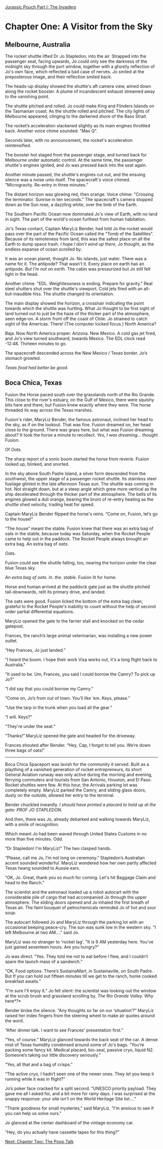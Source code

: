 [Jurassic Pouch Part I: The Invaders](README.md)

# Chapter One: A Visitor from the Sky

## Melbourne, Australia

The rocket shuttle lifted Dr Jo Stapledon, into the air. Strapped into the passenger seat, facing upwards, Jo could only see the darkness of the midnight sky through the port window, together with a ghostly reflection of Jo's own face, which reflected a bad case of nerves. Jo smiled at the preposterous image, and their reflection smiled back.

The heads-up display showed the shuttle's aft camera view, aimed down along the rocket booster. A plume of incandescent exhaust streamed away to the vanishing point.

The shuttle pitched and rolled. Jo could make King and Flinders Islands on the Tasmanian coast. As the shuttle rolled and pitched. The city lights of Melbourne appeared, clinging to the darkened shore of the Bass Strait. 

The rocket’s acceleration slackened slightly as its main engines throttled back. Another voice chime sounded: "Max Q". 

Seconds later, with no announcement, the rocket's acceleration reintensified.

The booster hot staged from the passenger stage, and turned back for Melbourne under automatic control. At the same time, the passenger shuttle's engines ignited, and Jo was pressed back into the seat again.

Another minute passed, the shuttle's engines cut out, and the ensuing silence was a noise unto itself. The spacecraft's voice chimed. "Microgravity. Re-entry in three minutes." 

The distant horizon was glowing red, then orange. Voice chime: "Crossing the terminator. Sunrise in ten seconds." The spacecraft's camera stopped down as the Sun rose, a dazzling white, over the limb of the Earth.

The Southern Pacific Ocean now dominated Jo's view of Earth, with no land in sight. The part of the world's ocean furthest from human habitation.

Jo's Texas contact, Captain MaryLiz Bender, had told Jo the rocket would pass over the part of the Pacific Ocean called the "Tomb of the Satellites". Because of its remoteness from land, this was the safest place on all the Earth to dump space trash. _I hope I don't wind up there_, Jo thought, as the endless expanse of ocean scrolled by.

It was an ocean planet, thought Jo. No islands, just water. There was a name for it. The antipode? That wasn't it. Every place on earth has an antipode. _But I'm not on earth._ The cabin was pressurized but Jo still felt light in the head.

Another chime. "EDL. Weightlessness is ending. Prepare for gravity." Real steel shutters shut over the shuttle's viewport. Cold jets fired with an all-but-inaudible hiss. The shuttle changed its orientation. 

The main display showed the horizon, a crosshair 
indicating the point towards which the shuttle was 
hurtling. What Jo thought to be first sight of land 
turned out to just be the haze of the thicker part 
of the atmosphere, seen edge-on. A storm front off 
the coast of Chile. Jo strained to catch sight of 
the Americas. There! (The computer locked focus.) 
North America?

Baja. Now North America proper. Arizona. New Mexico. 
A cold gas jet fired, and Jo's view turned southward, 
towards Mexico. The EDL clock read -12:48. 
Thirteen minutes to go.

The spacecraft descended across the New Mexico / 
Texas border. Jo’s stomach growled. 

_Texas food had better be good._

## Boca Chica, Texas

Fusion the Horse paced south over the grasslands north of the Rio Grande. This close to the river's estuary, on the Gulf of Mexico, there were squishy bits here and there, but Fusion knew exactly where they were. The horse threaded its way across the Texas marshes.

Fusion's rider, MaryLiz Bender, the famous astronaut, inclined her head to the sky, as if on the lookout. That was fine. Fusion dreamed on, her head close to the ground. There was grass here, but what was Fusion dreaming about? It took the horse a minute to recollect. _Yes, I was dreaming..._ thought Fusion.

Of _Oats._

The sharp report of a sonic boom started the horse from reverie. Fusion looked up, blinked, and snorted.

In the sky above South Padre Island, a silver form descended from the southwest, the upper stage of a passenger rocket shuttle. Its stainless steel fusilage glinted in the late afternoon Texas sun. The shuttle was coming in hot. Not straight down, but at a steep angle which grew more vertical as the ship decelerated through the thicker part of the atmosphere. The bells of its engines glowed a dull orange, bearing the brunt of re-entry heating as the shuttle shed velocity, trading heat for speed.

Captain MaryLiz Bender flipped the horse's reins. “Come on, Fusion, let’s go to the house!”

“The house” meant the stable. Fusion knew that there was an extra bag of oats in the stable, because today was Saturday, when the Rocket People came to help out in the paddock. The Rocket People always brought an extra bag. An extra bag of _oats_.

_Oats._

Fusion could see the shuttle falling, too, nearing the horizon under the clear blue Texas sky. 

_An extra bag of oats. In. the. stable._ Fusion lit for home.

Horse and human arrived at the paddock gate just as the shuttle pitched tail-downwards, relit its primary drive, and landed.

The oats were good. Fusion licked the bottom of the extra bag clean, grateful to the Rocket People's inability to count without the help of second order partial differential equations.

MaryLiz opened the gate to the farrier stall and knocked on the cedar gatepost. 
 
Frances, the ranch’s large animal veterinarian, was installing a new power outlet.

“Hey Frances, Jo just landed.”

“I heard the boom. I hope their work Visa works out, it's a long flight back to Australia."

“It used to be. Um, Frances, you said I could borrow the Camry? To pick up Jo?”

“I did say that you could borrow my Camry.”

“Come on, Jo’s from out of town. You’ll like ‘em. Keys, please.”

“Use the tarp in the trunk when you load all the gear.”

“I will. Keys?”

“They're under the seat.”

“Thanks!” MaryLiz opened the gate and headed for the driveway. 

Frances shouted after Bender. “Hey, Cap, I forgot to tell you. We’re down three bags of oats!”

***

Boca Chica Spaceport was lavish for the community it served. Built as a plaything of a vanished generation of rocket entrepreneurs, its short General Aviation runway was only active during the morning and evening, ferrying commuters and tourists from San Antonio, Houston, and El Paso. Rocket shuttles were few. At this hour, the Arrivals parking lot was completely empty. MaryLiz parked the Camry, and sliding glass doors, dusty on the outside, allowed her entry to the terminal.

Bender chuckled inwardly. _I should have printed a placard to hold up at the gate: PROF JO STAPLEDON._ 

And then, there was Jo, already debarked and walking towards MaryLiz, with a smile of recognition.

Which meant Jo had been waved through United States Customs in no more than five minutes. Odd.

“Dr Stapledon! I'm MaryLiz!" The two clasped hands.

“Please, call me Jo, I’m not long on ceremony.” Stapledon’s Australian accent sounded wonderful. MaryLiz wondered how her own partly affected Texas twang sounded to Aussie ears.

“OK, Jo. Great, thank you so much for coming. Let's hit Baggage Claim and head to the Ranch."

The scientist and the astronaut loaded up a robot autocart with the considerable pile of cargo that had accompanied Jo through the upper atmosphere. The sliding doors opened and Jo inhaled the first breath of Texas air. The faint bouquet of petrochemicals reminded Jo of hot and sour soup.

The autocart followed Jo and MaryLiz through the parking lot with an occasional beeping peace-cry. The sun was sunk low in the western sky. "I left Melbourne at two AM...." said Jo.

MaryLiz was no stranger to 'rocket lag'. "It is 9 AM yesterday here. You've just gained seventeen hours. Are you hungry?"

Jo was direct. "Yes. They told me not to eat before I flew, and I couldn’t spare the launch mass of a sandwich.”

“OK, Food options. There’s SustainaMart, in Sustainaville, on South Padre. But If you can hold out fifteen minutes till we get to the ranch, home cooked breakfast awaits.”

"I'm sure I'll enjoy it." Jo fell silent: the scientist was looking out the window at the scrub brush and grassland scrolling by. *The Rio Grande Valley. Why* here*?*

Bender broke the silence. “Any thoughts so far on our 
‘situation’?” MaryLiz raised her index fingers from 
the steering wheel to make air quotes around the word.

“After dinner talk. I want to see Frances' presentation first.”

“Yes, of course.” MaryLiz glanced towards the back 
seat of the car. A dense mist of Texas humidity condensed 
around some of Jo's bags. “You’re packing some fancy kit.
Medical placard, bio-seal, passive cryo, liquid N2. 
Someone’s taking our little discovery seriously.”

“Yes, all that and a bag of crisps.”

“The active cryo, I hadn’t seen one of the newer ones. 
They let you keep it running while it was in flight?"

Jo’s poker face cracked for a split second. “UNESCO 
priority payload. They gave me all I asked for, and a 
bit more for rainy days. I was surprised at the snappy 
response: your site isn't on the World Heritage Site 
list....”

"Thank goodness for small mysteries," said MaryLiz. 
"I'm anxious to see if you can help us solve ours."

Jo glanced at the center dashboard of the vintage 
economy car.

“Hey, do you actually have cassette tapes for 
this thing?”

[Next: Chapter Two: The Poop Talk](ch02.md)




